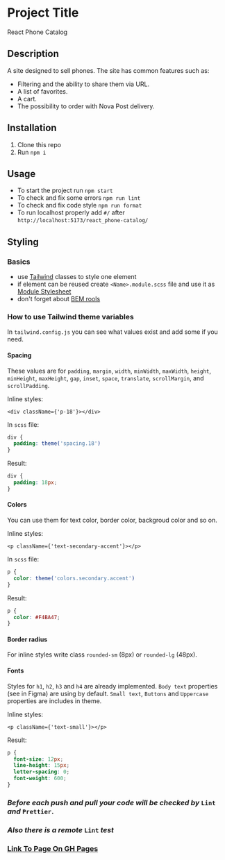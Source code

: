 # Project Title
React Phone Catalog

## Description
A site designed to sell phones. The site has common features such as:
- Filtering and the ability to share them via URL.
- A list of favorites.
- A cart.
- The possibility to order with Nova Post delivery.

## Installation
1. Clone this repo
2. Run ```npm i```

## Usage
- To start the project run `npm start`
- To check and fix some errors `npm run lint`
- To check and fix code style `npm run format`
- To run localhost properly add `#/` after `http://localhost:5173/react_phone-catalog/`

## Styling
### Basics
- use [Tailwind](https://tailwindcss.com/docs/installation) classes to style one element
- if element can be reused create `<Name>.module.scss` file and use it as [Module Stylesheet](https://create-react-app.dev/docs/adding-a-css-modules-stylesheet/)
- don't forget about [BEM rools](https://en.bem.info/methodology/key-concepts/)

### How to use Tailwind theme variables
In `tailwind.config.js` you can see what values exist and add some if you need.

#### Spacing
These values are for `padding`, `margin`, `width`, `minWidth`, `maxWidth`, `height`, `minHeight`, `maxHeight`, `gap`, `inset`, `space`, `translate`, `scrollMargin`, and `scrollPadding`.

Inline styles:
```tsx
<div className={'p-18'}></div>
```
In `scss` file:
```scss
div {
  padding: theme('spacing.18')
}
```
Result:
```css
div {
  padding: 18px;
}
```

#### Colors
You can use them for text color, border color, backgroud color and so on.

Inline styles:
```tsx
<p className={'text-secondary-accent'}></p>
```
In `scss` file:
```scss
p {
  color: theme('colors.secondary.accent')
}
```
Result:
```css
p {
  color: #F4BA47;
}
```

#### Border radius
For inline styles write class `rounded-sm` (8px) or `rounded-lg` (48px).

#### Fonts
Styles for `h1`, `h2`, `h3` and `h4` are already implemented.
`Body text` properties (see in Figma) are using by default.
`Small text`, `Buttons` and `Uppercase` properties are includes in theme.

Inline styles:
```tsx
<p className={'text-small'}></p>
```
Result:
```css
p {
  font-size: 12px;
  line-height: 15px;
  letter-spacing: 0;
  font-weight: 600;
}
```

### **_Before each push and pull your code will be checked by_ `Lint` _and_ `Prettier`.**
### **_Also there is a remote_ `Lint` _test_**



### [Link To Page On GH Pages](https://fs-aug24-error-402.github.io/react_phone-catalog/)
